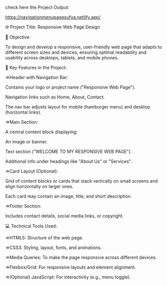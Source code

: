 check here the Project Output:

https://navigationmenupagesufya.netlify.app/

🌐 Project Title: Responsive Web Page Design

🎯 Objective:

To design and develop a responsive, user-friendly web page that adapts to different screen sizes and devices, ensuring optimal readability and usability across desktops, tablets, and mobile phones.

🧩 Key Features in the Project:

⇒Header with Navigation Bar:

Contains your logo or project name ("Responsive Web Page").

Navigation links such as Home, About, Contact.

The nav bar adjusts layout for mobile (hamburger menu) and desktop (horizontal links).

⇒Main Section:

A central content block displaying:

An image or banner.

Text section ("WELCOME TO MY RESPONSIVE WEB PAGE").

Additional info under headings like "About Us" or "Services".

⇒Card Layout (Optional):

Grid of content blocks or cards that stack vertically on small screens and align horizontally on larger ones.

Each card may contain an image, title, and short description.

⇒Footer Section:

Includes contact details, social media links, or copyright.

💻 Technical Tools Used:

⇒HTML5: Structure of the web page.

⇒CSS3: Styling, layout, fonts, and animations.

⇒Media Queries: To make the page responsive across different devices.

⇒Flexbox/Grid: For responsive layouts and element alignment.

⇒(Optional) JavaScript: For interactivity (e.g., menu toggle).
